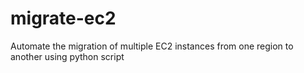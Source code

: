 # migrate-ec2
Automate the migration of multiple EC2 instances from one region to another using python script

